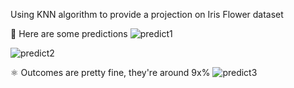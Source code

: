 
Using KNN algorithm to provide a projection on Iris Flower dataset

🐻 Here are some predictions 
![predict1](https://github.com/danghoangphuong/KNN-IrisFlower/assets/131732634/50fb9359-3c41-4d29-ac26-e9f03f10dfb8)

![predict2](https://github.com/danghoangphuong/KNN-IrisFlower/assets/131732634/82a958e6-cc6e-4dcb-9cda-1f34c9c1ed40)
 
 ⚛️ Outcomes are pretty fine, they're around 9x% 
 ![predict3](https://github.com/danghoangphuong/KNN-IrisFlower/assets/131732634/7427ccdd-05f7-47a8-bcd6-01358471dda3)
